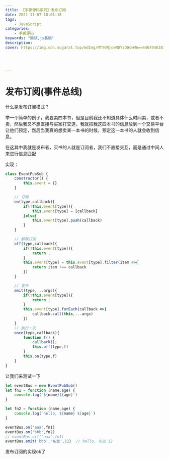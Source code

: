 ```yaml
---
title: 【手撕源码系列】发布订阅
date: 2021-11-07 18:01:18
tags:
    - JavaScript
categories:
    - 手撕源码
keywords: "面试,js基础"
description: 
cover: https://img.cdn.sugarat.top/mdImg/MTY0NjcwNDYzODcwMA==646704638700




---
```


# 发布订阅(事件总线)

什么是发布订阅模式？

举一个简单的例子，我要卖四本书，但是目前我还不知道具体什么时间卖，或者不卖，然后我又不想直接与买家打交道，我就把我这四本书的信息放到一个交易平台让他们预定，然后当我真的想卖某一本书的时候，预定这一本书的人就会收到信息。

在这其中我就是发布者，买书的人就是订阅者，我们不直接交互，而是通过中间人来进行信息匹配

实现：

```js
class EventPubSub {
    constructor() {
        this.event = {}
    }

    // 订阅
    on(type,callback){
        if(!this.event[type]){
            this.event[type] = [callback]
        }else{
            this.event[type].push(callback)
        }
    }

    // 解除订阅
    off(type,callback){
        if(!this.event[type]){
            return ;
        }
        this.event[type] = this.event[type].filter(item =>{
            return item !== callback
        })
    }

    // 发布
    emit(type,...args){
        if(!this.event[type]){
            return ;
        }
        this.event[type].forEach(callback =>{
            callback.call(this,...args)
        })
    }
    // 执行一次
    once(type,callback){
        function f() {
            callback();
            this.off(type,f)
        }
        this.on(type,f)
    }
}

```

让我们来测试一下

```js
let eventBus = new EventPubSub()
let fn1 = function (name,age) {
    console.log(`${name}${age}`)
}

let fn2 = function (name,age) {
    console.log(`hello, ${name} ${age}`)
}

eventBus.on('aaa',fn1)
eventBus.on('bbb',fn2)
// eventBus.off('aaa',fn1)
eventBus.emit('bbb','布兰',12)  // hello, 布兰 12
```

发布订阅的实现ok了